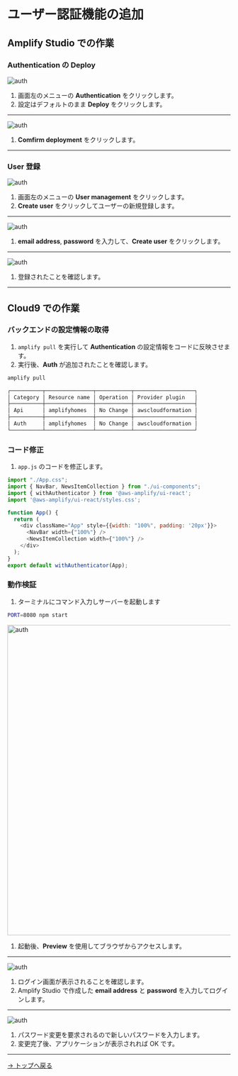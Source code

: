 # ユーザー認証機能の追加

## Amplify Studio での作業

### Authentication の Deploy

![auth](./img/auth01.png)

1. 画面左のメニューの **Authentication** をクリックします。
1. 設定はデフォルトのまま **Deploy** をクリックします。

---

![auth](./img/auth02.png)

1. **Comfirm deployment** をクリックします。

---

### User 登録

![auth](./img/auth04.png)

1. 画面左のメニューの **User management** をクリックします。
1. **Create user** をクリックしてユーザーの新規登録します。

---

![auth](./img/auth05.png)

1. **email address**, **password** を入力して、**Create user** をクリックします。

---

![auth](./img/auth06.png)

1. 登録されたことを確認します。

---

## Cloud9 での作業

### バックエンドの設定情報の取得

1. `amplify pull` を実行して **Authentication** の設定情報をコードに反映させます。
2. 実行後、**Auth** が追加されたことを確認します。

```bash
amplify pull

┌──────────┬───────────────┬───────────┬───────────────────┐
│ Category │ Resource name │ Operation │ Provider plugin   │
├──────────┼───────────────┼───────────┼───────────────────┤
│ Api      │ amplifyhomes  │ No Change │ awscloudformation │
├──────────┼───────────────┼───────────┼───────────────────┤
│ Auth     │ amplifyhomes  │ No Change │ awscloudformation │
└──────────┴───────────────┴───────────┴───────────────────┘

```

### コード修正

1. `app.js` のコードを修正します。

```javascript
import "./App.css";
import { NavBar, NewsItemCollection } from "./ui-components";
import { withAuthenticator } from '@aws-amplify/ui-react';
import '@aws-amplify/ui-react/styles.css';

function App() {
  return (
    <div className="App" style={{width: "100%", padding: '20px'}}>
      <NavBar width={"100%"} />
      <NewsItemCollection width={"100%"} />
    </div>
  );
}
export default withAuthenticator(App);
```

### 動作検証

1. ターミナルにコマンド入力しサーバーを起動します

```bash
PORT=8080 npm start
```

<img src="./img/cloud9-server02.png" alt="auth" width="700" />

1. 起動後、**Preview** を使用してブラウザからアクセスします。

---

![auth](./img/auth07.png)

1. ログイン画面が表示されることを確認します。
1. Amplify Studio で作成した **email address** と **password** を入力してログインします。

---

![auth](./img/auth08.png)

1. パスワード変更を要求されるので新しいパスワードを入力します。
1. 変更完了後、アプリケーションが表示されれば OK です。

---

[-> トップへ戻る](./README.md "top")
